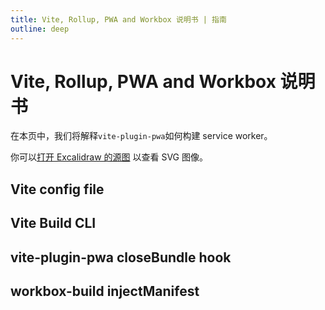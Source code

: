 ```yaml
---
title: Vite, Rollup, PWA and Workbox 说明书 | 指南
outline: deep
---
```


<script setup>
const images = Object.entries(
  import.meta.glob('/assets/*.svg', { query: '?raw', eager: true, import: 'default' })
).reduce((acc, [image, content]) => {
  const name = image.replace('/assets/', '')
  acc[name.replace('.svg', '')] = content
  return acc
}, {})
</script>

# Vite, Rollup, PWA and Workbox 说明书

在本页中，我们将解释`vite-plugin-pwa`如何构建 service worker。

你可以<a href="https://excalidraw.com/#json=TwI1I_rRXYcGFINLH-Yrw,JRavRIdQuT-uvqjTi6S3Qg">打开 Excalidraw 的源图</a>
以查看 SVG 图像。

## Vite config file

<div v-html="images['vite-config-file']"></div>

## Vite Build CLI

<div v-html="images['vite-build-cli']"></div>

## vite-plugin-pwa closeBundle hook

<div v-html="images['close-bundle-hook']"></div>

## workbox-build injectManifest

<div v-html="images['inject-manifest']"></div>
